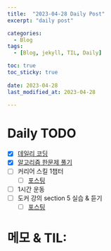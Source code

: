 ```yaml
---
title:  "2023-04-28 Daily Post"
excerpt: "daily post"

categories:
  - Blog
tags:
  - [Blog, jekyll, TIL, Daily]

toc: true
toc_sticky: true
 
date: 2023-04-28
last_modified_at: 2023-04-28

---
```


# Daily TODO

- [x] [데일리 코딩](https://urclass.codestates.com/classroom/33)
- [x] [알고리즘 한문제 풀기](https://www.acmicpc.net/step)
- [ ] 커리어 스킬 1챕터
	- [ ] [포스팅](https://yelm-212.github.io/books/careerskill11/)
- [ ] 1시간 운동
- [ ] 도커 강의 section 5 실습 & 듣기
	- [ ] [포스팅](https://yelm-212.github.io/docker_k8s/docker-section5/)
# 메모 & TIL: 


